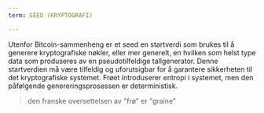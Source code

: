 ```yaml
---
term: SEED (KRYPTOGRAFI)

---
```

Utenfor Bitcoin-sammenheng er et seed en startverdi som brukes til å generere kryptografiske nøkler, eller mer generelt, en hvilken som helst type data som produseres av en pseudotilfeldige tallgenerator. Denne startverdien må være tilfeldig og uforutsigbar for å garantere sikkerheten til det kryptografiske systemet. Frøet introduserer entropi i systemet, men den påfølgende genereringsprosessen er deterministisk.

> den franske oversettelsen av "frø" er "graine"